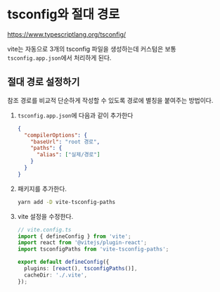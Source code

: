 # tsconfig와 절대 경로

https://www.typescriptlang.org/tsconfig/

vite는 자동으로 3개의 tsconfig 파일을 생성하는데 커스텀은 보통 `tsconfig.app.json`에서 처리하게 된다.

## 절대 경로 설정하기

참조 경로를 비교적 단순하게 작성할 수 있도록 경로에 별칭을 붙여주는 방법이다.

1. `tsconfig.app.json`에 다음과 같이 추가한다

   ```json
   {
     "compilerOptions": {
       "baseUrl": "root 경로",
       "paths": {
         "alias": ["실제/경로"]
       }
     }
   }
   ```

2. 패키지를 추가한다.

   ```bash
   yarn add -D vite-tsconfig-paths
   ```

3. vite 설정을 수정한다.

   ```ts
   // vite.config.ts
   import { defineConfig } from 'vite';
   import react from '@vitejs/plugin-react';
   import tsconfigPaths from 'vite-tsconfig-paths';

   export default defineConfig({
     plugins: [react(), tsconfigPaths()],
     cacheDir: './.vite',
   });
   ```
